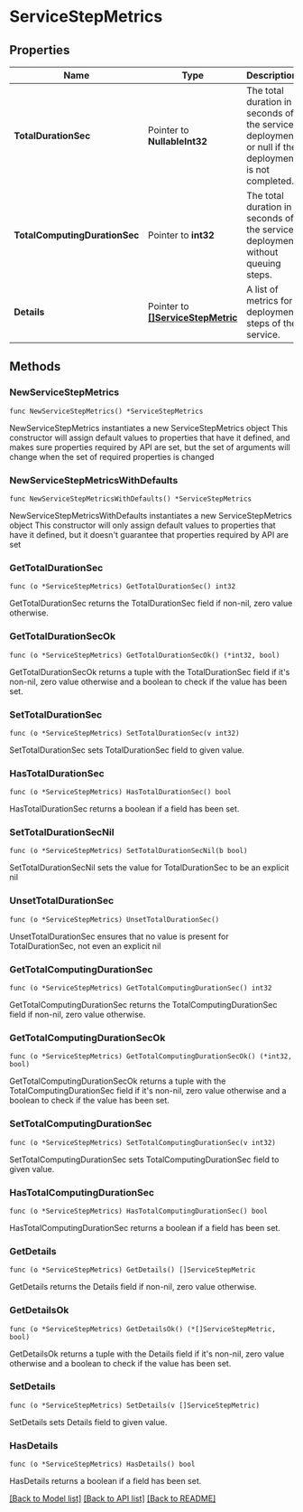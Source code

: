 # ServiceStepMetrics

## Properties

Name | Type | Description | Notes
------------ | ------------- | ------------- | -------------
**TotalDurationSec** | Pointer to **NullableInt32** | The total duration in seconds of the service deployment or null if the deployment is not completed. | [optional] 
**TotalComputingDurationSec** | Pointer to **int32** | The total duration in seconds of the service deployment without queuing steps. | [optional] 
**Details** | Pointer to [**[]ServiceStepMetric**](ServiceStepMetric.md) | A list of metrics for deployment steps of the service. | [optional] 

## Methods

### NewServiceStepMetrics

`func NewServiceStepMetrics() *ServiceStepMetrics`

NewServiceStepMetrics instantiates a new ServiceStepMetrics object
This constructor will assign default values to properties that have it defined,
and makes sure properties required by API are set, but the set of arguments
will change when the set of required properties is changed

### NewServiceStepMetricsWithDefaults

`func NewServiceStepMetricsWithDefaults() *ServiceStepMetrics`

NewServiceStepMetricsWithDefaults instantiates a new ServiceStepMetrics object
This constructor will only assign default values to properties that have it defined,
but it doesn't guarantee that properties required by API are set

### GetTotalDurationSec

`func (o *ServiceStepMetrics) GetTotalDurationSec() int32`

GetTotalDurationSec returns the TotalDurationSec field if non-nil, zero value otherwise.

### GetTotalDurationSecOk

`func (o *ServiceStepMetrics) GetTotalDurationSecOk() (*int32, bool)`

GetTotalDurationSecOk returns a tuple with the TotalDurationSec field if it's non-nil, zero value otherwise
and a boolean to check if the value has been set.

### SetTotalDurationSec

`func (o *ServiceStepMetrics) SetTotalDurationSec(v int32)`

SetTotalDurationSec sets TotalDurationSec field to given value.

### HasTotalDurationSec

`func (o *ServiceStepMetrics) HasTotalDurationSec() bool`

HasTotalDurationSec returns a boolean if a field has been set.

### SetTotalDurationSecNil

`func (o *ServiceStepMetrics) SetTotalDurationSecNil(b bool)`

 SetTotalDurationSecNil sets the value for TotalDurationSec to be an explicit nil

### UnsetTotalDurationSec
`func (o *ServiceStepMetrics) UnsetTotalDurationSec()`

UnsetTotalDurationSec ensures that no value is present for TotalDurationSec, not even an explicit nil
### GetTotalComputingDurationSec

`func (o *ServiceStepMetrics) GetTotalComputingDurationSec() int32`

GetTotalComputingDurationSec returns the TotalComputingDurationSec field if non-nil, zero value otherwise.

### GetTotalComputingDurationSecOk

`func (o *ServiceStepMetrics) GetTotalComputingDurationSecOk() (*int32, bool)`

GetTotalComputingDurationSecOk returns a tuple with the TotalComputingDurationSec field if it's non-nil, zero value otherwise
and a boolean to check if the value has been set.

### SetTotalComputingDurationSec

`func (o *ServiceStepMetrics) SetTotalComputingDurationSec(v int32)`

SetTotalComputingDurationSec sets TotalComputingDurationSec field to given value.

### HasTotalComputingDurationSec

`func (o *ServiceStepMetrics) HasTotalComputingDurationSec() bool`

HasTotalComputingDurationSec returns a boolean if a field has been set.

### GetDetails

`func (o *ServiceStepMetrics) GetDetails() []ServiceStepMetric`

GetDetails returns the Details field if non-nil, zero value otherwise.

### GetDetailsOk

`func (o *ServiceStepMetrics) GetDetailsOk() (*[]ServiceStepMetric, bool)`

GetDetailsOk returns a tuple with the Details field if it's non-nil, zero value otherwise
and a boolean to check if the value has been set.

### SetDetails

`func (o *ServiceStepMetrics) SetDetails(v []ServiceStepMetric)`

SetDetails sets Details field to given value.

### HasDetails

`func (o *ServiceStepMetrics) HasDetails() bool`

HasDetails returns a boolean if a field has been set.


[[Back to Model list]](../README.md#documentation-for-models) [[Back to API list]](../README.md#documentation-for-api-endpoints) [[Back to README]](../README.md)


